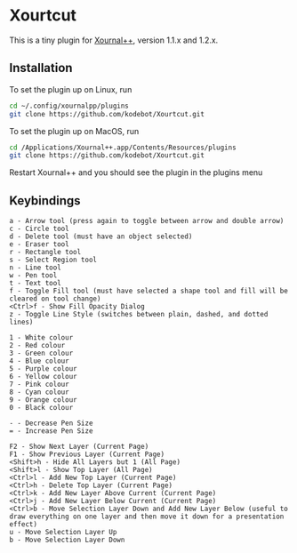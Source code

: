 # Xourtcut

This is a tiny plugin for [Xournal++](https://github.com/xournalpp/xournalpp),
version 1.1.x and 1.2.x.

## Installation

To set the plugin up on Linux, run

```bash
cd ~/.config/xournalpp/plugins
git clone https://github.com/kodebot/Xourtcut.git
```

To set the plugin up on MacOS, run

```bash
cd /Applications/Xournal++.app/Contents/Resources/plugins
git clone https://github.com/kodebot/Xourtcut.git
```

Restart Xournal++ and you should see the plugin in the plugins menu

## Keybindings

```text
a - Arrow tool (press again to toggle between arrow and double arrow)
c - Circle tool
d - Delete tool (must have an object selected)
e - Eraser tool
r - Rectangle tool
s - Select Region tool
n - Line tool
w - Pen tool
t - Text tool
f - Toggle Fill tool (must have selected a shape tool and fill will be cleared on tool change)
<Ctrl>f - Show Fill Opacity Dialog
z - Toggle Line Style (switches between plain, dashed, and dotted lines)

1 - White colour
2 - Red colour
3 - Green colour
4 - Blue colour
5 - Purple colour
6 - Yellow colour
7 - Pink colour
8 - Cyan colour
9 - Orange colour
0 - Black colour

- - Decrease Pen Size
= - Increase Pen Size

F2 - Show Next Layer (Current Page) 
F1 - Show Previous Layer (Current Page)
<Shift>h - Hide All Layers but 1 (All Page)
<Shift>l - Show Top Layer (All Page)
<Ctrl>l - Add New Top Layer (Current Page)
<Ctrl>h - Delete Top Layer (Current Page)
<Ctrl>k - Add New Layer Above Current (Current Page)
<Ctrl>j - Add New Layer Below Current (Current Page)
<Ctrl>b - Move Selection Layer Down and Add New Layer Below (useful to draw everything on one layer and then move it down for a presentation effect)
u - Move Selection Layer Up
b - Move Selection Layer Down
```
